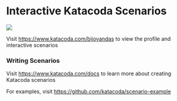 # Interactive Katacoda Scenarios

[![](http://shields.katacoda.com/katacoda/bijoyandas/count.svg)](https://www.katacoda.com/bijoyandas "Get your profile on Katacoda.com")

Visit https://www.katacoda.com/bijoyandas to view the profile and interactive scenarios

### Writing Scenarios
Visit https://www.katacoda.com/docs to learn more about creating Katacoda scenarios

For examples, visit https://github.com/katacoda/scenario-example

